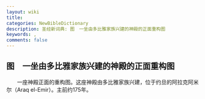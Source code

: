```yaml
---
layout: wiki
title: 
categories: NewBibleDictionary
description: 圣经新词典: 图　一坐由多比雅家族兴建的神殿的正面重构图
keywords: , 
comments: false
---
```


## 图　一坐由多比雅家族兴建的神殿的正面重构图

　　一座神殿正面的重构图。这座神殿由多比雅家族兴建，位于约旦的阿拉克阿米尔（Araq el-Emir）。主前约175年。








